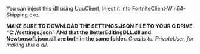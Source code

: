 You can inject this dll using UuuClient,
Inject it into FortniteClient-Win64-Shipping.exe.

**MAKE SURE TO DOWNLOAD THE SETTINGS.JSON FILE TO YOUR C DRIVE "C://settings.json" ANd that the BetterEditingDLL.dll and Newtonsoft.json.dll are both in the same folder.**
*Credits to: PrivateUser, for making this a dll.*
